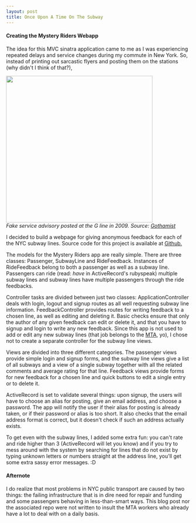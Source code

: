 ```yaml
---
layout: post
title: Once Upon A Time On The Subway
---
```


#### Creating the Mystery Riders Webapp   

The idea for this MVC sinatra application came to me as I was experiencing repeated delays and service changes during my commute in New York. So, instead of printing out sarcastic flyers and posting them on the stations (why didn't I think of that?),

<img src="http://gothamist.com/attachments/arts_jen/phpAmeQeoAM.jpg" style="width: 400px;"> <br>
_Fake service advisory posted at the G line in 2009. Source: [Gothamist](http://gothamist.com/2009/04/17/subway_alert.php)_   

 I decided to build a webpage for giving anonymous feedback for each of the NYC subway lines. Source code for this project is available at [Github.](https://github.com/satub/mystery-riders)   

The models for the Mystery Riders app are really simple. There are three classes: Passenger, SubwayLine and RideFeedback. Instances of RideFeedback belong to both a passenger as well as a subway line. Passengers can ride (read: _have_ in ActiveRecord's rubyspeak) multiple subway lines and subway lines have multiple passengers through the ride feedbacks.

Controller tasks are divided between just two classes: ApplicationController deals with login, logout and signup routes as all well requesting subway line information. FeedbackController provides routes for writing feedback to a chosen line, as well as editing and deleting it. Basic checks ensure that only the author of any given feedback can edit or delete it, and that you have to signup and login to write any new feedback. Since this app is not used to add or edit any new subway lines (that job belongs to the [MTA](http://www.mta.info/), yo), I chose not to create a separate controller for the subway line views.

Views are divided into three different categories. The passenger views provide simple login and signup forms, and the subway line views give a list of all subways and a view of a single subway together with all the related comments and average rating for that line. Feedback views provide forms for new feedback for a chosen line and quick buttons to edit a single entry or to delete it.

ActiveRecord is set to validate several things: upon signup, the users will have to choose an alias for posting, give an email address, and choose a password. The app will notify the user if their alias for posting is already taken, or if their password or alias is too short. It also checks that the email address format is correct, but it doesn't check if such an address actually exists.

To get even with the subway lines, I added some extra fun: you can't rate and ride higher than 3 (ActiveRecord will let you know) and if you try to mess around with the system by searching for lines that do not exist by typing unknown letters or numbers straight at the address line, you'll get some extra sassy error messages. :D


#### Afternote   

I do realize that most problems in NYC public transport are caused by two things: the failing infrastructure that is in dire need for repair and funding and some passengers behaving in less-than-smart ways. This blog post nor the associated repo were not written to insult the MTA workers who already have a lot to deal with on a daily basis. 
